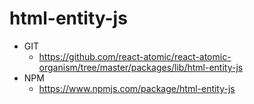 html-entity-js
===============
   * GIT
      * https://github.com/react-atomic/react-atomic-organism/tree/master/packages/lib/html-entity-js
   * NPM
      * https://www.npmjs.com/package/html-entity-js

